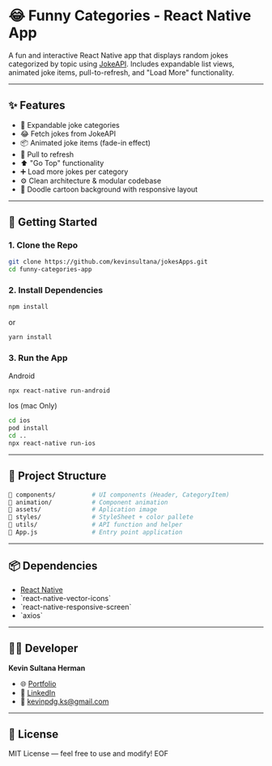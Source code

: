 # 😂 Funny Categories - React Native App

A fun and interactive React Native app that displays random jokes categorized by topic using [JokeAPI](https://jokeapi.dev/). Includes expandable list views, animated joke items, pull-to-refresh, and "Load More" functionality.

---

## ✨ Features

- 📂 Expandable joke categories  
- 😂 Fetch jokes from JokeAPI  
- 📦 Animated joke items (fade-in effect)  
- 🔄 Pull to refresh  
- ⬆️ "Go Top" functionality  
- ➕ Load more jokes per category  
- ⚙️ Clean architecture & modular codebase  
- 🎨 Doodle cartoon background with responsive layout  

---


## 🚀 Getting Started

### 1. Clone the Repo

```bash
git clone https://github.com/kevinsultana/jokesApps.git
cd funny-categories-app
```

### 2. Install Dependencies

```bash
npm install
```
 or
```bash
yarn install
```

### 3. Run the App

Android
```bash
npx react-native run-android
```

Ios (mac Only)
```bash
cd ios
pod install
cd ..
npx react-native run-ios
```
---

## 🧩 Project Structure

```bash
📁 components/          # UI components (Header, CategoryItem)
📁 animation/           # Component animation
📁 assets/              # Aplication image
📁 styles/              # StyleSheet + color pallete
📁 utils/               # API function and helper
📄 App.js               # Entry point application
```

---

## 📦 Dependencies

- [React Native](https://reactnative.dev/)
- \`react-native-vector-icons\`
- \`react-native-responsive-screen\`
- \`axios\`

---


## 👨‍💻 Developer

**Kevin Sultana Herman**  
- 🌐 [Portfolio](https://kevinsultana.carrd.co/)  
- 💼 [LinkedIn](https://www.linkedin.com/in/kevin-sultana-308a48213/)  
- 📧 kevinpdg.ks@gmail.com  

---

## 📄 License

MIT License — feel free to use and modify!
EOF
